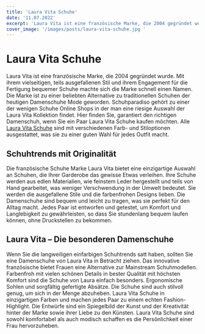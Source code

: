 ```yaml
---
title: 'Laura Vita Schuhe'
date: '11.07.2022'
excerpt: 'Laura Vita ist eine französische Marke, die 2004 gegründet wurde. Mit ihrem vielseitigen, teils ausgefallenen Stil und ihrem Engagement für die Fertigung bequemer Schuhe machte sich die Marke schnell einen Namen.'
cover_image: '/images/posts/laura-vita-schuhe.jpg '
---
```




# Laura Vita Schuhe
Laura Vita ist eine französische Marke, die 2004 gegründet wurde. Mit ihrem vielseitigen, teils ausgefallenen Stil und ihrem Engagement für die Fertigung bequemer Schuhe machte sich die Marke schnell einen Namen. Die Marke ist zu einer beliebten Alternative zu traditionellen Schuhen der heutigen Damenschuhe Mode geworden. Schuhparadiso gehört zu einer der wenigen Schuhe Online Shops in der man eine riesige Auswahl der Laura Vita Kollektion findet. Hier finden Sie, garantiert den richtigen Damenschuh, wenn Sie ein Paar Laura Vita Schuhe kaufen möchten. Alle [Laura Vita Schuhe](https://www.schuhparadiso.de/marken/laura-vita/) sind mit verschiedenen Farb- und Stiloptionen ausgestattet, was sie zu einer guten Wahl für jedes Outfit macht.

## Schuhtrends mit Originalität
Die französische Schuhe Marke Laura Vita bietet eine einzigartige Auswahl an Schuhen, die Ihrer Garderobe das gewisse Etwas verleihen. Ihre Schuhe werden aus edlen Materialien, wie feinstem Leder hergestellt und teils von Hand gearbeitet, was weniger Verschwendung in der Umwelt bedeutet. Sie werden die ausgefallene Stile und die farbenfrohen Designs lieben. Die Damenschuhe sind bequem und leicht zu tragen, was sie perfekt für den Alltag macht. Jedes Paar ist entworfen und getestet, um Komfort und Langlebigkeit zu gewährleisten, so dass Sie stundenlang bequem laufen können, ohne Druckstellen zu bekommen.

## Laura Vita – Die besonderen Damenschuhe
Wenn Sie die langweiligen einfarbigen Schuhtrends satt haben, sollten Sie eine Damenschuhe von Laura Vita in Betracht ziehen. Das innovative französische bietet Frauen eine Alternative zur Mainstream Schuhmodellen. Farbenfroh mit vielen schönen Details in bester Qualität mit höchsten Komfort sind die Schuhe von Laura einfach besonders. Ergonomische Sohlen und sorgfältig gefertigte Absätze. Die Schuhe sind auch stilvoll genug, um sich in der Menge abzuheben.
Laura Vita Schuhe in einzigartigen Farben und machen jedes Paar zu einem echten Fashion-Highlight. Die Entwürfe sind ein Spiegelbild der Kunst und der Kreativität hinter der Marke sowie ihrer Liebe zu den Künsten.
Laura Vita Schuhe sind sowohl komfortabel als auch modisch schaffen es die Persönlichkeit einer Frau hervorzuheben.
